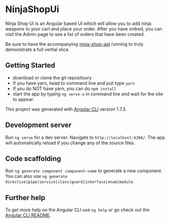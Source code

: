 # NinjaShopUi

Ninja Shop UI is an Angular based UI which will allow you to add ninja weapons to your cart and place your order. After you have ordred, you can visit the Admin page to see a list of orders that have been created. 

Be sure to have the accompanying [ninja-shop-api](https://github.com/elAndyG/ninja-shop-api) running to truly demonstrate a full vertial slice. 

## Getting Started
* download or clone the git repositoory
* If you have yarn, head to command line and just type `yarn`
* If you do NOT have yarn, you can do `npm install`
* start the app by typing `ng serve-o` in command line and wait for the site to appear.



This project was generated with [Angular CLI](https://github.com/angular/angular-cli) version 1.7.3.

## Development server

Run `ng serve` for a dev server. Navigate to `http://localhost:4200/`. The app will automatically reload if you change any of the source files.

## Code scaffolding

Run `ng generate component component-name` to generate a new component. You can also use `ng generate directive|pipe|service|class|guard|interface|enum|module`.

## Further help

To get more help on the Angular CLI use `ng help` or go check out the [Angular CLI README](https://github.com/angular/angular-cli/blob/master/README.md).
